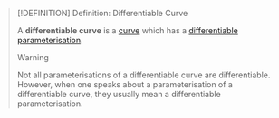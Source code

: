 >[!DEFINITION] Definition: Differentiable Curve
>
>A **differentiable curve** is a [curve](Curve.md) which has a [differentiable parameterisation](../../../Analysis/Vector%20Analysis/Curve%20Parameterisations/Differentiation/Differentiability%20of%20Curve%20Parameterisations.md).
>
>>[!WARNING]
>>
>>Not all parameterisations of a differentiable curve are differentiable. However, when one speaks about a parameterisation of a differentiable curve, they usually mean a differentiable parameterisation.
>>
>